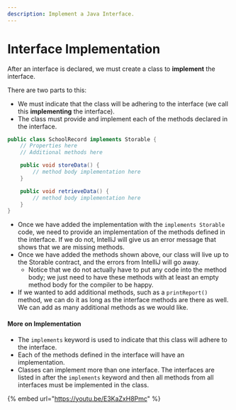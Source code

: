 ```yaml
---
description: Implement a Java Interface.
---
```


# Interface Implementation

 After an interface is declared, we must create a class to **implement** the interface.

There are two parts to this:

* We must indicate that the class will be adhering to the interface \(we call this **implementing** the interface\).
* The class must provide and implement each of the methods declared in the interface. 

```java
public class SchoolRecord implements Storable {
    // Properties here
    // Additional methods here

    public void storeData() {
        // method body implementation here
    }

    public void retrieveData() {
        // method body implementation here
    }
}
```

* Once we have added the implementation with the  `implements Storable` code, we need to provide an implementation of the methods defined in the interface. If we do not, IntelliJ will give us an error message that shows that we are missing methods. 
* Once we have added the methods shown above, our class will live up to the Storable contract, and the errors from IntelliJ will go away.
  * Notice that we do not actually have to put any code into the method body; we just need to have these methods with at least an empty method body for the compiler to be happy.
* If we wanted to add additional methods, such as a  `printReport()` method, we can do it as long as the interface methods are there as well. We can add as many additional methods as we would like. 

#### More on Implementation

* The `implements` keyword is used to indicate that this class will adhere to the interface.
* Each of the methods defined in the interface will have an implementation.
*  Classes can implement more than one interface. The interfaces are listed in after the `implements` keyword and then all methods from all interfaces must be implemented in the class.

{% embed url="https://youtu.be/E3KaZxH8Pmc" %}

